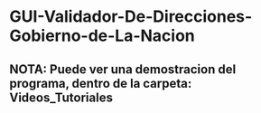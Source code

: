# GUI-Validador-De-Direcciones-Gobierno-de-La-Nacion

NOTA: Puede ver una demostracion del programa, dentro de la carpeta: Videos_Tutoriales
----------------------------------------------------------------------------------------------------------------

